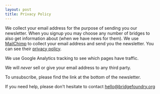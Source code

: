 ```yaml
---
layout: post
title: Privacy Policy
---
```


We collect your email address for the purpose of sending you our newsletter. When you signup you may choose any number of bridges to also get information about (when we have news for them). We use [MailChimp](https://www.mailchimp.com) to collect your email address and send you the newsletter. You can see their [privacy policy](https://mailchimp.com/legal/privacy/).

We use Google Analytics tracking to see which pages have traffic.

We will *never* sell or give your email address to any third party.

To unsubscribe, please find the link at the bottom of the newsletter.

If you need help, please don't hesitate to contact [hello@bridgefoundry.org](mailto:hello@bridgefoundry.org)

